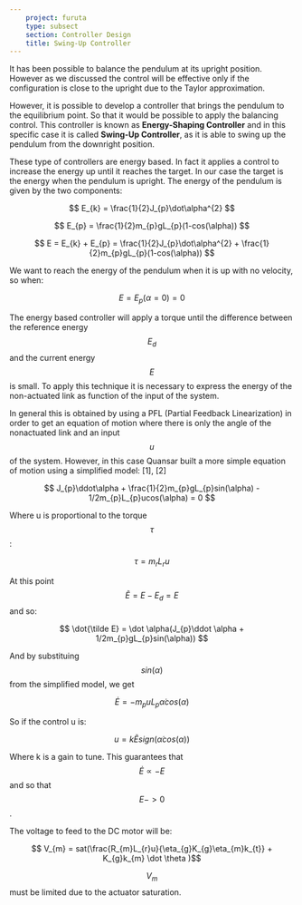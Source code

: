 ```yaml
---
    project: furuta
    type: subsect
    section: Controller Design
    title: Swing-Up Controller
---
```


It has been possible to balance the pendulum at its upright position. However as we discussed the control will be effective only if the configuration is close to the upright due to the Taylor approximation.

However, it is possible to develop a controller that brings the pendulum to the equilibrium point. So that it would be possible to apply the balancing control. This controller is known as **Energy-Shaping Controller** and in this specific case it is called **Swing-Up Controller**, as it is able to swing up the pendulum from the downright position.

These type of controllers are energy based. In fact it applies a control to increase the energy up until it reaches the target. In our case the target is the energy when the pendulum is upright. The energy of the pendulum is given by the two components:

$$ E_{k} = \frac{1}{2}J_{p}\dot\alpha^{2} $$

$$ E_{p} = \frac{1}{2}m_{p}gL_{p}(1-cos(\alpha)) $$

$$ E = E_{k} + E_{p} = \frac{1}{2}J_{p}\dot\alpha^{2} + \frac{1}{2}m_{p}gL_{p}(1-cos(\alpha)) $$

We want to reach the energy of the pendulum when it is up with no velocity, so when:

$$ E = E_{p} (\alpha = 0) = 0 $$

The energy based controller will apply a torque until the difference between the reference energy $$E_{d} $$ and the current energy $$ E $$ is small.
To apply this technique it is necessary to express the energy of the non-actuated link as function of the input of the system.

In general this is obtained by using a PFL (Partial Feedback Linearization) in order to get an equation of motion where there is only the angle of the nonactuated link and an input $$u$$ of the system. However, in this case Quansar built a more simple equation of motion using a simplified model: [1], [2] <!--Cite to the A NEW STRATEGY FOR SWINGING UP AN INVERTED PENDULUM M. Wiklund, A. Kristenson and KJ. Astrom -->
<!-- @conference{b88f3f5844d746848104a5b074ad08c0,
title = "A New Strategy for Swinging Up an Inverted Pendulum",
author = "Anders Kristenson and {\AA}str{\"o}m, {Karl Johan} and Magnus Wiklund",
year = "1993",
language = "English",
note = "12th IFAC World Congress ; Conference date: 19-07-1993",
} -->

$$ J_{p}\ddot\alpha + \frac{1}{2}m_{p}gL_{p}sin(\alpha) - 1/2m_{p}L_{p}ucos(\alpha) =  0 $$

Where u is proportional to the torque $$\tau$$:

$$\tau = m_{r}L_{r}u$$

At this point $$ \tilde E = E- E_{d} = E $$ and so:


$$ \dot{\tilde E} = \dot \alpha(J_{p}\ddot \alpha + 1/2m_{p}gL_{p}sin(\alpha)) $$

And by substituing $$sin(\alpha)$$ from the simplified model, we get 

$$ \dot E = -m_p u L_{p} \dot\alpha cos(\alpha) $$

So if the control u is:

$$ u = k\tilde Esign(\dot \alpha cos(\alpha)) $$

Where k is a gain to tune. This guarantees that $$ \dot E \propto -E$$ and so that $$ E -> 0 $$.

The voltage to feed to the DC motor will be:

$$ V_{m} = sat(\frac{R_{m}L_{r}u}{\eta_{g}K_{g}\eta_{m}k_{t}} + K_{g}k_{m} \dot \theta )$$

$$ V_m $$ must be limited due to the actuator saturation.

